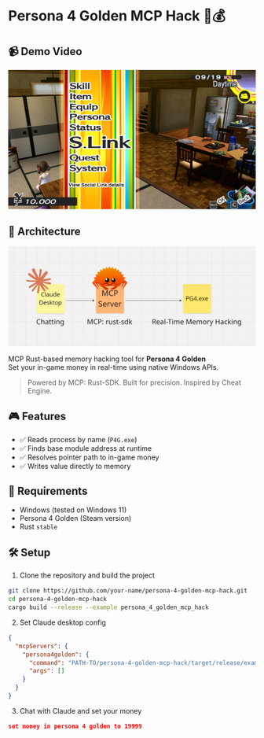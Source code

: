 # Persona 4 Golden MCP Hack 🦀💰

## 📹 Demo Video
[![Demo](./screenshot.png)](https://www.youtube.com/watch?v=ZTxv71cqurY)

## 📐 Architecture
![Architecture](./architecture.png)

MCP Rust-based memory hacking tool for **Persona 4 Golden**  
Set your in-game money in real-time using native Windows APIs.

> Powered by MCP: Rust-SDK. Built for precision. Inspired by Cheat Engine.

## 🎮 Features

- ✅ Reads process by name (`P4G.exe`)
- ✅ Finds base module address at runtime
- ✅ Resolves pointer path to in-game money
- ✅ Writes value directly to memory

## 🧰 Requirements

- Windows (tested on Windows 11)
- Persona 4 Golden (Steam version)
- Rust `stable`

## 🛠 Setup

1. Clone the repository and build the project

```bash
git clone https://github.com/your-name/persona-4-golden-mcp-hack.git
cd persona-4-golden-mcp-hack
cargo build --release --example persona_4_golden_mcp_hack
```

2. Set Claude desktop config

```json
{
  "mcpServers": {
    "persona4golden": {
      "command": "PATH-TO/persona-4-golden-mcp-hack/target/release/examples/persona_4_golden_mcp_hack.exe",
      "args": []
    }
  }
}
```

3. Chat with Claude and set your money

```json
set money in persona 4 golden to 19999
```
